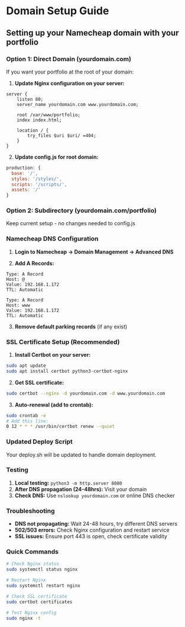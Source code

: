 # Domain Setup Guide

## Setting up your Namecheap domain with your portfolio

### Option 1: Direct Domain (yourdomain.com)
If you want your portfolio at the root of your domain:

1. **Update Nginx configuration on your server:**
```nginx
server {
    listen 80;
    server_name yourdomain.com www.yourdomain.com;
    
    root /var/www/portfolio;
    index index.html;
    
    location / {
        try_files $uri $uri/ =404;
    }
}
```

2. **Update config.js for root domain:**
```javascript
production: {
  base: '/',
  styles: '/styles/',
  scripts: '/scripts/',
  assets: '/'
}
```

### Option 2: Subdirectory (yourdomain.com/portfolio)
Keep current setup - no changes needed to config.js

### Namecheap DNS Configuration

1. **Login to Namecheap → Domain Management → Advanced DNS**

2. **Add A Records:**
```
Type: A Record
Host: @
Value: 192.168.1.172
TTL: Automatic

Type: A Record  
Host: www
Value: 192.168.1.172
TTL: Automatic
```

3. **Remove default parking records** (if any exist)

### SSL Certificate Setup (Recommended)

1. **Install Certbot on your server:**
```bash
sudo apt update
sudo apt install certbot python3-certbot-nginx
```

2. **Get SSL certificate:**
```bash
sudo certbot --nginx -d yourdomain.com -d www.yourdomain.com
```

3. **Auto-renewal (add to crontab):**
```bash
sudo crontab -e
# Add this line:
0 12 * * * /usr/bin/certbot renew --quiet
```

### Updated Deploy Script
Your deploy.sh will be updated to handle domain deployment.

### Testing
1. **Local testing:** `python3 -m http.server 8080`
2. **After DNS propagation (24-48hrs):** Visit your domain
3. **Check DNS:** Use `nslookup yourdomain.com` or online DNS checker

### Troubleshooting
- **DNS not propagating:** Wait 24-48 hours, try different DNS servers
- **502/503 errors:** Check Nginx configuration and restart service
- **SSL issues:** Ensure port 443 is open, check certificate validity

### Quick Commands
```bash
# Check Nginx status
sudo systemctl status nginx

# Restart Nginx
sudo systemctl restart nginx

# Check SSL certificate
sudo certbot certificates

# Test Nginx config
sudo nginx -t
```